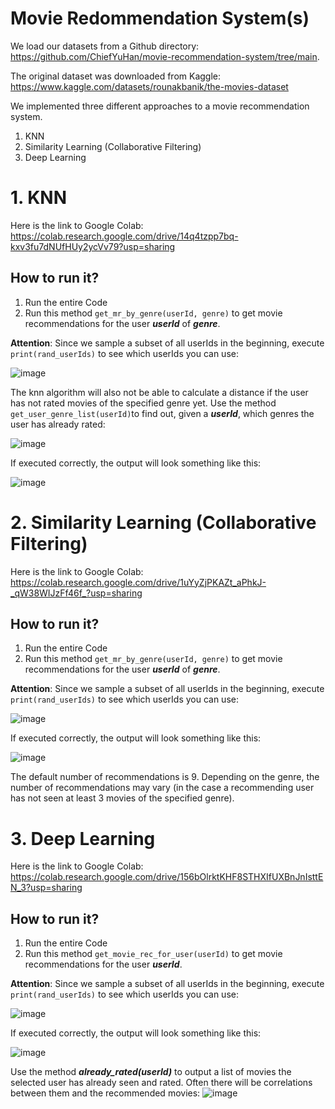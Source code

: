 # Movie Redommendation System(s)
We load our datasets from a Github directory: https://github.com/ChiefYuHan/movie-recommendation-system/tree/main.

The original dataset was downloaded from Kaggle: https://www.kaggle.com/datasets/rounakbanik/the-movies-dataset

We implemented three different approaches to a movie recommendation system.
1. KNN
2. Similarity Learning (Collaborative Filtering)
3. Deep Learning 

# 1. KNN
Here is the link to Google Colab: https://colab.research.google.com/drive/14q4tzpp7bq-kxv3fu7dNUfHUy2ycVv79?usp=sharing

## How to run it?
1. Run the entire Code
2. Run this method `get_mr_by_genre(userId, genre)` to get movie recommendations for the user ***userId*** of ***genre***.

**Attention**: Since we sample a subset of all userIds in the beginning, execute `print(rand_userIds)` to see which userIds you can use:

![image](https://github.com/ChiefYuHan/movie-recommendation-system/assets/75226168/9b1b9e45-c7e5-49ad-b4de-21203398f479)


The knn algorithm will also not be able to calculate a distance if the user has not rated movies of the specified genre yet. Use the method `get_user_genre_list(userId)`to find out, given a ***userId***, which genres the user has already rated:

![image](https://github.com/ChiefYuHan/movie-recommendation-system/assets/75226168/2b4097aa-6009-446f-8de2-f15cedcb3fc2)

If executed correctly, the output will look something like this:

![image](https://github.com/ChiefYuHan/movie-recommendation-system/assets/75226168/71e9250f-e099-40b8-b770-ace77d40e0e7)


# 2. Similarity Learning (Collaborative Filtering)
Here is the link to Google Colab: https://colab.research.google.com/drive/1uYyZjPKAZt_aPhkJ-_qW38WIJzFf46f_?usp=sharing

## How to run it?
1. Run the entire Code
2. Run this method `get_mr_by_genre(userId, genre)` to get movie recommendations for the user ***userId*** of ***genre***.

**Attention**: Since we sample a subset of all userIds in the beginning, execute `print(rand_userIds)` to see which userIds you can use:

![image](https://github.com/ChiefYuHan/movie-recommendation-system/assets/75226168/9b1b9e45-c7e5-49ad-b4de-21203398f479)

If executed correctly, the output will look something like this:

![image](https://github.com/ChiefYuHan/movie-recommendation-system/assets/75226168/9e026a12-7840-4891-a1b7-df6cfd136ca9)

The default number of recommendations is 9. Depending on the genre, the number of recommendations may vary (in the case a recommending user has not seen at least 3 movies of the specified genre).

# 3. Deep Learning 
Here is the link to Google Colab: https://colab.research.google.com/drive/156bOlrktKHF8STHXIfUXBnJnIsttEN_3?usp=sharing

## How to run it?
1. Run the entire Code
2. Run this method `get_movie_rec_for_user(userId)` to get movie recommendations for the user ***userId***.

**Attention**: Since we sample a subset of all userIds in the beginning, execute `print(rand_userIds)` to see which userIds you can use:

![image](https://github.com/ChiefYuHan/movie-recommendation-system/assets/75226168/9b1b9e45-c7e5-49ad-b4de-21203398f479)

If executed correctly, the output will look something like this:

![image](https://github.com/ChiefYuHan/movie-recommendation-system/assets/75226168/31468fcd-b3cb-4cf3-a8c8-f2e36c915014)


Use the method ***already_rated(userId)*** to output a list of movies the selected user has already seen and rated. Often there will be correlations between them and the recommended movies:
![image](https://github.com/ChiefYuHan/movie-recommendation-system/assets/75226168/301c3783-0d40-4e9f-8986-178d3154f361)

